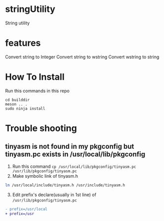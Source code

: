 # stringUtility
String utility

# features
Convert string to Integer
Convert string to wstring
Convert wstring to string

# How To Install
Run this commands in this repo
```
cd builddir
meson .. .
sudo ninja install
```

# Trouble shooting
## tinyasm is not found in my pkgconfig but tinyasm.pc exists in /usr/local/lib/pkgconfig
1. Run this command `cp /usr/local/lib/pkgconfig/tinyasm.pc /usr/lib/pkgconfig/tinyasm.pc`
2. Make symbolic link of tinyasm.h
```sh
ln /usr/local/include/tinyasm.h /usr/include/tinyasm.h
```

3. Edit prefix's declare(usually in 1st line) of `/usr/lib/pkgconfig/tinyasm.pc`
```diff
- prefix=/usr/local
+ prefix=/usr
```
